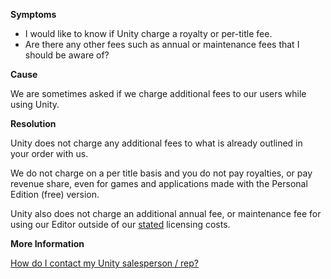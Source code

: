 

**Symptoms**


- I would like to know if Unity charge a royalty or per-title fee.
- Are there any other fees such as annual or maintenance fees that I should be aware of?



**Cause**



We are sometimes asked if we charge additional fees to our users while using Unity.



**Resolution**



Unity does not charge any additional fees to what is already outlined in your order with us.



We do not charge on a per title basis and you do not pay royalties, or pay revenue share, even for games and applications made with the Personal Edition (free) version.



Unity also does not charge an additional annual fee, or maintenance fee for using our Editor outside of our [stated](http://unity3d.com/get-unity) licensing costs.



**More Information**



[How do I contact my Unity salesperson / rep?](/hc/en-us/articles/205692529-How-do-I-contact-my-Unity-salesperson-rep-)





